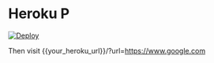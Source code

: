 # Heroku P

[![Deploy](https://www.herokucdn.com/deploy/button.svg)](https://heroku.com/deploy?template=https://github.com/shubham8550/heroku-pxy/tree/master)

Then visit {{your_heroku_url}}/?url=https://www.google.com

